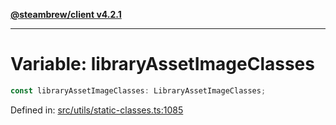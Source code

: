 [**@steambrew/client v4.2.1**](../README.md)

***

# Variable: libraryAssetImageClasses

```ts
const libraryAssetImageClasses: LibraryAssetImageClasses;
```

Defined in: [src/utils/static-classes.ts:1085](https://github.com/SteamClientHomebrew/SDK/blob/main/typescript-packages/client/src/utils/static-classes.ts#L1085)
